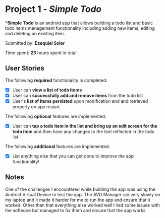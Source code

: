 # Project 1 - *Simple Todo*

***Simple Todo** is an android app that allows building a todo list and basic todo items management functionality including adding new items, editing and deleting an existing item.

Submitted by: **Ezequiel Soler**

Time spent: **23** hours spent in total

## User Stories

The following **required** functionality is completed:

* [x] User can **view a list of todo items**
* [x] User can **successfully add and remove items** from the todo list
* [x] User's **list of items persisted** upon modification and and retrieved properly on app restart

The following **optional** features are implemented:

* [x] User can **tap a todo item in the list and bring up an edit screen for the todo item** and then have any changes to the text reflected in the todo list

The following **additional** features are implemented:

* [x] List anything else that you can get done to improve the app functionality!

## Notes

One of the challenges I encountered while building the app was using the Android Virtual Device to test the app. The AVD Manager ran very slowly on my laptop and it made it 
harder for me to run the app and ensure that it worked. Other than that everything else worked well I had some issues with the software but managed to fix them and ensure that the app works
